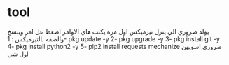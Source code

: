 # tool
يولد ضروري الي ينزل تيرميكس اول مره يكتب هاي الاوامر اضعط عل امر وينسخ والصقه بالتيرميكس  : 1- pkg update -y 2- pkg upgrade -y 3- pkg install git -y 4- pkg install python2 -y 5- pip2 install requests mechanize  ضروري اسويهن اول شي
